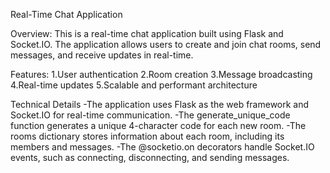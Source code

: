 Real-Time Chat Application



Overview:
This is a real-time chat application built using Flask and Socket.IO. The application allows users to create and join chat rooms, send messages, and receive updates in real-time.

Features:
1.User authentication
2.Room creation
3.Message broadcasting
4.Real-time updates
5.Scalable and performant architecture



Technical Details
-The application uses Flask as the web framework and Socket.IO for real-time communication.
-The generate_unique_code function generates a unique 4-character code for each new room.
-The rooms dictionary stores information about each room, including its members and messages.
-The @socketio.on decorators handle Socket.IO events, such as connecting, disconnecting, and sending messages.
